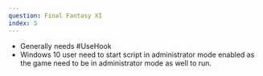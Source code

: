 ```yaml
---
question: Final Fantasy XI
index: 5
---
```


- Generally needs #UseHook
- Windows 10 user need to start script in administrator mode enabled as the game need to be in administrator mode as well to run.